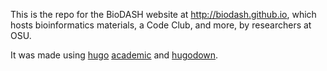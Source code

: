 This is the repo for the BioDASH website at http://biodash.github.io, which hosts bioinformatics materials, a Code Club, and more,
by researchers at OSU.

It was made using [hugo](http://gohugo.io/) [academic](https://sourcethemes.com/academic) and [hugodown](http://hugodown.r-lib.org/).

